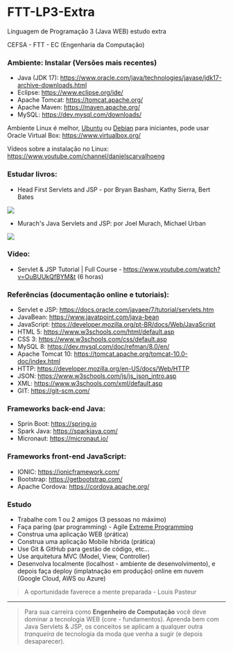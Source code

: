 # FTT-LP3-Extra
Linguagem de Programação 3 (Java WEB) estudo extra

CEFSA - FTT - EC (Engenharia da Computação)

### Ambiente: Instalar (Versões mais recentes)

- Java (JDK 17): https://www.oracle.com/java/technologies/javase/jdk17-archive-downloads.html
- Eclipse: https://www.eclipse.org/ide/
- Apache Tomcat: https://tomcat.apache.org/
- Apache Maven: https://maven.apache.org/
- MySQL: https://dev.mysql.com/downloads/

Ambiente Linux é melhor, [Ubuntu](https://ubuntu.com/) ou [Debian](https://www.debian.org) para iniciantes, pode usar Oracle Virtual Box: https://www.virtualbox.org/

Vídeos sobre a instalação no Linux: https://www.youtube.com/channel/danielscarvalhoeng

### Estudar livros:

 - Head First Servlets and JSP - por Bryan Basham, Kathy Sierra, Bert Bates
 
![](https://m.media-amazon.com/images/I/512ENhc5KIL.jpg)

- Murach's Java Servlets and JSP: por Joel Murach, Michael Urban

![](https://images-na.ssl-images-amazon.com/images/I/51PNFtMQBaL._SX258_BO1,204,203,200_.jpg)
    
### Vídeo:

- Servlet & JSP Tutorial | Full Course - https://www.youtube.com/watch?v=OuBUUkQfBYM&t (6 horas)

### Referências (documentação online e tutoriais):

- Servlet e JSP: https://docs.oracle.com/javaee/7/tutorial/servlets.htm
- JavaBean: https://www.javatpoint.com/java-bean
- JavaScript: https://developer.mozilla.org/pt-BR/docs/Web/JavaScript
- HTML 5: https://www.w3schools.com/html/default.asp
- CSS 3: https://www.w3schools.com/css/default.asp
- MySQL 8: https://dev.mysql.com/doc/refman/8.0/en/
- Apache Tomcat 10: https://tomcat.apache.org/tomcat-10.0-doc/index.html
- HTTP: https://developer.mozilla.org/en-US/docs/Web/HTTP
- JSON: https://www.w3schools.com/js/js_json_intro.asp
- XML: https://www.w3schools.com/xml/default.asp
- GIT: https://git-scm.com/

### Frameworks back-end Java:

- Sprin Boot: https://spring.io
- Spark Java: https://sparkjava.com/
- Micronaut: https://micronaut.io/

### Frameworks front-end JavaScript:

- IONIC: https://ionicframework.com/
- Bootstrap: https://getbootstrap.com/
- Apache Cordova: https://cordova.apache.org/

### Estudo

- Trabalhe com 1 ou 2 amigos (3 pessoas no máximo)
- Faça paring (par programming) - Agile [Extreme Programming](https://www.agilealliance.org/glossary/xp/#q=~(infinite~false~filters~(postType~(~'post~'aa_book~'aa_event_session~'aa_experience_report~'aa_glossary~'aa_research_paper~'aa_video)~tags~(~'xp))~searchTerm~'~sort~false~sortDirection~'asc~page~1))
- Construa uma aplicação WEB (prática)
- Construa uma aplicação Mobile híbrida (prática)
- Use Git & GitHub para gestão de código, etc...
- Use arquitetura MVC (Model, View, Controller)
- Desenvolva localmente (localhost - ambiente de desenvolvimento), e depois faça deploy (implatnação em produção) online em nuvem (Google Cloud, AWS ou Azure)

> A oportunidade faverece a mente preparada - Louis Pasteur

---

> Para sua carreira como **Engenheiro de Computação** você deve dominar a tecnologia WEB (core  - fundamentos). Aprenda bem com Java Servlets & JSP, os conceitos se aplicam a qualquer outra _tranqueira_ de tecnologia da moda que venha a sugir (e depois desaparecer).
